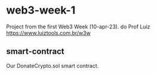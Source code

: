 # web3-week-1
Project from the first Web3 Week (10-apr-23). do Prof Luiz
https://www.luiztools.com.br/w3w

## smart-contract
Our DonateCrypto.sol smart contract.
